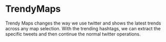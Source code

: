 # TrendyMaps
Trendy Maps changes the way we use twitter and shows the latest trends across any map selection. With the trending hashtags, we can extract the specific tweets and then continue the normal twitter operations.
